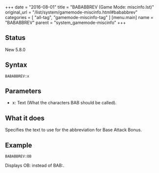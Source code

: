 +++
date = "2016-08-01"
title = "BABABBREV (Game Mode: miscinfo.lst)"
original_url = "/list/system/gamemode-miscinfo.html#bababbrev"
categories = [ "all-tag", "gamemode-miscinfo-tag" ]
[menu.main]
    name = "BABABBREV"
    parent = "system_gamemode-miscinfo"
+++

## Status

New 5.8.0

## Syntax

`BABABBREV:x`

## Parameters

-   x: Text (What the characters BAB should be called).



What it does
------------

Specifies the text to use for the abbreviation for Base Attack Bonus.

Example
-------

`BABABBREV:OB`

Displays OB: instead of BAB:.

